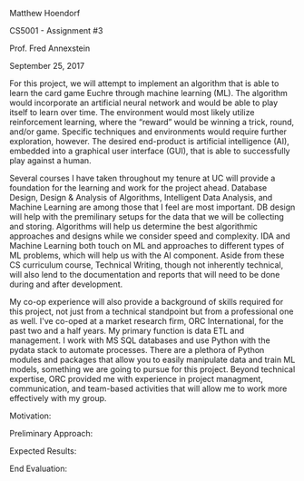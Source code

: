 Matthew Hoendorf

CS5001 - Assignment #3

Prof. Fred Annexstein

September 25, 2017


For this project, we will attempt to implement an algorithm that is able to learn the card game Euchre through machine learning (ML). The algorithm would incorporate an artificial neural network and would be able to play itself to learn over time. The environment would most likely utilize reinforcement learning, where the “reward” would be winning a trick, round, and/or game. Specific techniques and environments would require further exploration, however. The desired end-product is artificial intelligence (AI), embedded into a graphical user interface (GUI), that is able to successfully play against a human.

Several courses I have taken throughout my tenure at UC will provide a foundation for the learning and work for the project ahead. Database Design, Design & Analysis of Algorithms, Intelligent Data Analysis, and Machine Learning are among those that I feel are most important. DB design will help with the premilinary setups for the data that we will be collecting and storing. Algorithms will help us determine the best algorithmic approaches and designs while we consider speed and complexity. IDA and Machine Learning both touch on ML and approaches to different types of ML problems, which will help us with the AI component. Aside from these CS curriculum course, Technical Writing, though not inherently technical, will also lend to the documentation and reports that will need to be done during and after development.

My co-op experience will also provide a background of skills required for this project, not just from a technical standpoint but from a professional one as well. I've co-oped at a market research firm, ORC International, for the past two and a half years. My primary function is data ETL and management. I work with MS SQL databases and use Python with the pydata stack to automate processes. There are a plethora of Python modules and packages that allow you to easily manipulate data and train ML models, something we are going to pursue for this project. Beyond technical expertise, ORC provided me with experience in project managment, communication, and team-based activities that will allow me to work more effectively with my group. 

Motivation: 

Preliminary Approach:

Expected Results: 

End Evaluation:
